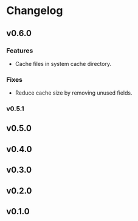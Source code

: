 # Changelog

## v0.6.0

### Features

* Cache files in system cache directory.

### Fixes

* Reduce cache size by removing unused fields.

### v0.5.1

## v0.5.0

## v0.4.0

## v0.3.0

## v0.2.0

## v0.1.0

